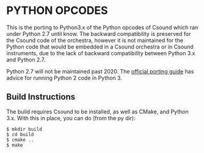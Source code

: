 PYTHON OPCODES
===

This is the porting to Python3.x of the Python opcodes of Csound which ran under Python 2.7 until know.
The backward compatibility is preserved for the Csound code of the orchestra, however it is not maintained
for the Python code that would be embedded in a Csound orchestra or in Csound instruments, due to the lack
of backward compatibility between Python 3.x and Python 2.7.

Python 2.7 will not be maintained past 2020. The
[official porting guide](https://docs.python.org/3/howto/pyporting.html) has advice for
running Python 2 code in Python 3.


Build Instructions
---

The build requires Csound to be installed, as well as CMake, and Python 3.x. With this
in place, you can do (from the py dir):

```
$ mkdir build
$ cd build
$ cmake ..
$ make
```
